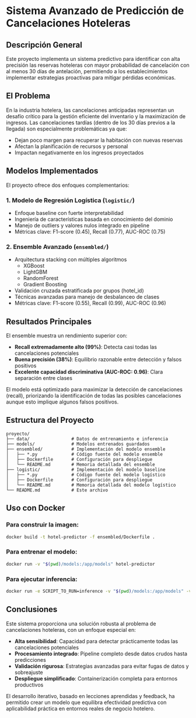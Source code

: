 # Sistema Avanzado de Predicción de Cancelaciones Hoteleras

## Descripción General
Este proyecto implementa un sistema predictivo para identificar con alta precisión las reservas hoteleras con mayor probabilidad de cancelación con al menos 30 días de antelación, permitiendo a los establecimientos implementar estrategias proactivas para mitigar pérdidas económicas.

## El Problema

En la industria hotelera, las cancelaciones anticipadas representan un desafío crítico para la gestión eficiente del inventario y la maximización de ingresos. Las cancelaciones tardías (dentro de los 30 días previos a la llegada) son especialmente problemáticas ya que:

- Dejan poco margen para recuperar la habitación con nuevas reservas
- Afectan la planificación de recursos y personal
- Impactan negativamente en los ingresos proyectados

## Modelos Implementados

El proyecto ofrece dos enfoques complementarios:

### 1. Modelo de Regresión Logística (`logistic/`)
- Enfoque baseline con fuerte interpretabilidad
- Ingeniería de características basada en conocimiento del dominio
- Manejo de outliers y valores nulos integrado en pipeline
- Métricas clave: F1-score (0.45), Recall (0.77), AUC-ROC (0.75)

### 2. Ensemble Avanzado (`ensembled/`)
- Arquitectura stacking con múltiples algoritmos
  - XGBoost
  - LightGBM
  - RandomForest
  - Gradient Boosting
- Validación cruzada estratificada por grupos (hotel_id)
- Técnicas avanzadas para manejo de desbalanceo de clases
- Métricas clave: F1-score (0.55), Recall (0.99), AUC-ROC (0.96)

## Resultados Principales

El ensemble muestra un rendimiento superior con:
- **Recall extremadamente alto (99%)**: Detecta casi todas las cancelaciones potenciales
- **Buena precisión (38%)**: Equilibrio razonable entre detección y falsos positivos
- **Excelente capacidad discriminativa (AUC-ROC: 0.96)**: Clara separación entre clases

El modelo está optimizado para maximizar la detección de cancelaciones (recall), priorizando la identificación de todas las posibles cancelaciones aunque esto implique algunos falsos positivos.

## Estructura del Proyecto

```
proyecto/
├── data/                # Datos de entrenamiento e inferencia
├── models/              # Modelos entrenados guardados
├── ensembled/           # Implementación del modelo ensemble
│   ├── *.py             # Código fuente del modelo ensemble
│   ├── Dockerfile       # Configuración para despliegue
│   └── README.md        # Memoria detallada del ensemble
├── logistic/            # Implementación del modelo baseline
│   ├── *.py             # Código fuente del modelo logístico
│   ├── Dockerfile       # Configuración para despliegue
│   └── README.md        # Memoria detallada del modelo logístico
└── README.md            # Este archivo
```

## Uso con Docker

### Para construir la imagen:
```bash
docker build -t hotel-predictor -f ensembled/Dockerfile .
```

### Para entrenar el modelo:
```bash
docker run -v "$(pwd)/models:/app/models" hotel-predictor
```

### Para ejecutar inferencia:
```bash
docker run -e SCRIPT_TO_RUN=inference -v "$(pwd)/models:/app/models" -v "$(pwd)/data:/app/data" hotel-predictor
```

## Conclusiones

Este sistema proporciona una solución robusta al problema de cancelaciones hoteleras, con un enfoque especial en:

- **Alta sensibilidad**: Capacidad para detectar prácticamente todas las cancelaciones potenciales
- **Procesamiento integrado**: Pipeline completo desde datos crudos hasta predicciones
- **Validación rigurosa**: Estrategias avanzadas para evitar fugas de datos y sobreajuste
- **Despliegue simplificado**: Containerización completa para entornos productivos

El desarrollo iterativo, basado en lecciones aprendidas y feedback, ha permitido crear un modelo que equilibra efectividad predictiva con aplicabilidad práctica en entornos reales de negocio hotelero.